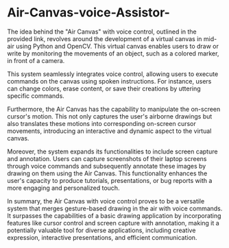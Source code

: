 # Air-Canvas-voice-Assistor-
The idea behind the "Air Canvas" with voice control, outlined in the provided link, revolves around the development of a virtual canvas in mid-air using Python and OpenCV. This virtual canvas enables users to draw or write by monitoring the movements of an object, such as a colored marker, in front of a camera.

This system seamlessly integrates voice control, allowing users to execute commands on the canvas using spoken instructions. For instance, users can change colors, erase content, or save their creations by uttering specific commands.

Furthermore, the Air Canvas has the capability to manipulate the on-screen cursor's motion. This not only captures the user's airborne drawings but also translates these motions into corresponding on-screen cursor movements, introducing an interactive and dynamic aspect to the virtual canvas.

Moreover, the system expands its functionalities to include screen capture and annotation. Users can capture screenshots of their laptop screens through voice commands and subsequently annotate these images by drawing on them using the Air Canvas. This functionality enhances the user's capacity to produce tutorials, presentations, or bug reports with a more engaging and personalized touch.

In summary, the Air Canvas with voice control proves to be a versatile system that merges gesture-based drawing in the air with voice commands. It surpasses the capabilities of a basic drawing application by incorporating features like cursor control and screen capture with annotation, making it a potentially valuable tool for diverse applications, including creative expression, interactive presentations, and efficient communication.

